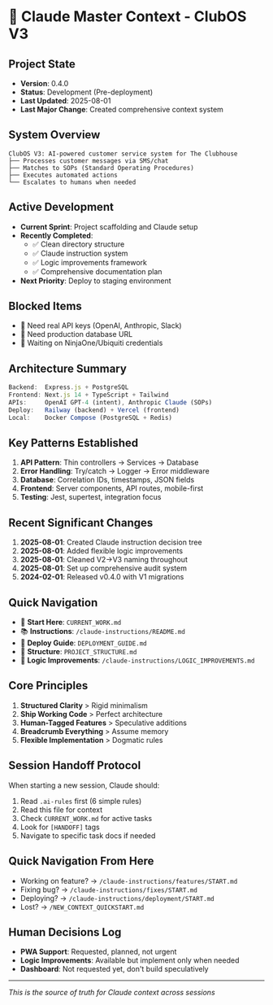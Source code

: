 # 🧠 Claude Master Context - ClubOS V3

## Project State
- **Version**: 0.4.0
- **Status**: Development (Pre-deployment)
- **Last Updated**: 2025-08-01
- **Last Major Change**: Created comprehensive context system

## System Overview
```
ClubOS V3: AI-powered customer service system for The Clubhouse
├── Processes customer messages via SMS/chat
├── Matches to SOPs (Standard Operating Procedures)  
├── Executes automated actions
└── Escalates to humans when needed
```

## Active Development
- **Current Sprint**: Project scaffolding and Claude setup
- **Recently Completed**: 
  - ✅ Clean directory structure
  - ✅ Claude instruction system
  - ✅ Logic improvements framework
  - ✅ Comprehensive documentation plan
- **Next Priority**: Deploy to staging environment

## Blocked Items
- 🔴 Need real API keys (OpenAI, Anthropic, Slack)
- 🔴 Need production database URL
- 🔴 Waiting on NinjaOne/Ubiquiti credentials

## Architecture Summary
```javascript
Backend:  Express.js + PostgreSQL
Frontend: Next.js 14 + TypeScript + Tailwind
APIs:     OpenAI GPT-4 (intent), Anthropic Claude (SOPs)
Deploy:   Railway (backend) + Vercel (frontend)
Local:    Docker Compose (PostgreSQL + Redis)
```

## Key Patterns Established
1. **API Pattern**: Thin controllers → Services → Database
2. **Error Handling**: Try/catch → Logger → Error middleware
3. **Database**: Correlation IDs, timestamps, JSON fields
4. **Frontend**: Server components, API routes, mobile-first
5. **Testing**: Jest, supertest, integration focus

## Recent Significant Changes
1. **2025-08-01**: Created Claude instruction decision tree
2. **2025-08-01**: Added flexible logic improvements 
3. **2025-08-01**: Cleaned V2→V3 naming throughout
4. **2025-08-01**: Set up comprehensive audit system
5. **2024-02-01**: Released v0.4.0 with V1 migrations

## Quick Navigation
- 🎯 **Start Here**: `CURRENT_WORK.md`
- 📚 **Instructions**: `/claude-instructions/README.md`
- 🚀 **Deploy Guide**: `DEPLOYMENT_GUIDE.md`
- 📁 **Structure**: `PROJECT_STRUCTURE.md`
- 🧪 **Logic Improvements**: `/claude-instructions/LOGIC_IMPROVEMENTS.md`

## Core Principles
1. **Structured Clarity** > Rigid minimalism
2. **Ship Working Code** > Perfect architecture  
3. **Human-Tagged Features** > Speculative additions
4. **Breadcrumb Everything** > Assume memory
5. **Flexible Implementation** > Dogmatic rules

## Session Handoff Protocol
When starting a new session, Claude should:
1. Read `.ai-rules` first (6 simple rules)
2. Read this file for context
3. Check `CURRENT_WORK.md` for active tasks
4. Look for `[HANDOFF]` tags
5. Navigate to specific task docs if needed

## Quick Navigation From Here
- Working on feature? → `/claude-instructions/features/START.md`
- Fixing bug? → `/claude-instructions/fixes/START.md`  
- Deploying? → `/claude-instructions/deployment/START.md`
- Lost? → `/NEW_CONTEXT_QUICKSTART.md`

## Human Decisions Log
- **PWA Support**: Requested, planned, not urgent
- **Logic Improvements**: Available but implement only when needed
- **Dashboard**: Not requested yet, don't build speculatively

---
*This is the source of truth for Claude context across sessions*